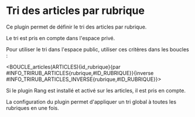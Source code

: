 # Tri des articles par rubrique

Ce plugin permet de définir le tri des articles par rubrique.

Le tri est pris en compte dans l'espace privé.

Pour utiliser le tri dans l'espace public, utiliser ces critères dans les boucles :

<BOUCLE_articles(ARTICLES){id_rubrique}{par #INFO_TRIRUB_ARTICLES{rubrique,#ID_RUBRIQUE}}{inverse #INFO_TRIRUB_ARTICLES_INVERSE{rubrique,#ID_RUBRIQUE}}>

Si le plugin Rang est installé et activé sur les articles, il est pris en compte.

La configuration du plugin permet d'appliquer un tri global à toutes les rubriques en une fois.
